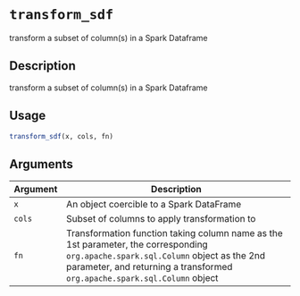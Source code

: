 # `transform_sdf`

transform a subset of column(s) in a Spark Dataframe


## Description

transform a subset of column(s) in a Spark Dataframe


## Usage

```r
transform_sdf(x, cols, fn)
```


## Arguments

Argument      |Description
------------- |----------------
`x`     |     An object coercible to a Spark DataFrame
`cols`     |     Subset of columns to apply transformation to
`fn`     |     Transformation function taking column name as the 1st parameter, the corresponding `org.apache.spark.sql.Column` object as the 2nd parameter, and returning a transformed `org.apache.spark.sql.Column` object


